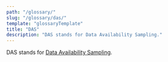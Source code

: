 ```yaml
---
path: "/glossary/"
slug: "/glossary/das/"
template: "glossaryTemplate"
title: "DAS"
description: "DAS stands for Data Availability Sampling."
---
```


DAS stands for [Data Availability Sampling](https://celestia.org/glossary/data-availability-sampling/).

